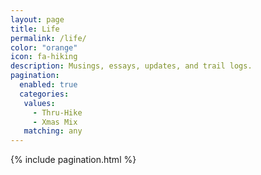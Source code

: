 ```yaml
---
layout: page
title: Life
permalink: /life/
color: "orange"
icon: fa-hiking
description: Musings, essays, updates, and trail logs.
pagination:
  enabled: true
  categories:
   values:
     - Thru-Hike
     - Xmas Mix
   matching: any
---
```


<div>
  {% include pagination.html %}
</div>
